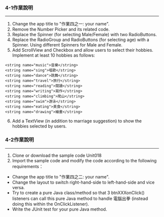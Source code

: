 ### 4-1作業說明
---
1. Change the app title to "作業四之一: your name".
2. Remove the Number Picker and its related code.
3. Replace the Spinner (for selecting Male/Female) with two RadioButtons.
4. Replace the RadioGroup and RadioButtons (for selecting age) with a Spinner. Using different Spinners for Male and Female.
5. Add ScrollView and Checkbox and allow users to select their hobbies. Implement at least 10 hobbies as follows:  
```
<string name="music">音樂</string>
<string name="sing">唱歌</string>
<string name="dance">跳舞</string>
<string name="travel">旅行</string>
<string name="reading">閱讀</string>
<string name="writing">寫作</string>
<string name="climbing">爬山</string>
<string name="swim">游泳</string>
<string name="eating">美食</string>
<string name="drawing">繪畫</string>
```
6. Add a TextView (in addition to marriage suggestion) to show the hobbies selected by users.  

### 4-2作業說明
---
1. Clone or download the sample code Unit018
2. Import the sample code and modify the code according to the following requirements：
  * Change the app title to "作業四之二: your name".
  * Change the layout to switch right-hand-side to left-hand-side and vice versa.
  * Try to create a pure Java class/method so that 3 btnXXXonClick() listeners can call this pure Java method to handle 電腦出拳 (instead doing this within the OnClickListener).
  * Write the JUnit test for your pure Java method.
